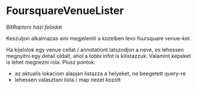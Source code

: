 # FoursquareVenueLister
*BitRaptors házi feladat*

Keszuljon alkalmazas ami megjeleniti a kozelben levo foursquare venue-ket. 

Ha kijelolok egy venue cellat / annotationt latszodjon a neve, es lehessen megnyitni egy detail oldalt, ahol a tobbi infot is kilistazzuk. Valamint kepeket is lehet megnezni rola.
Plusz pontok:
- az aktualis lokaciom alapjan listazza a helyeket, ne beegetett query-re
- lehessen valasztani lista / map nezet kozott

